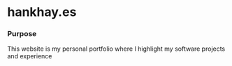 # hankhay.es
### Purpose
This website is my personal portfolio where I highlight my software projects and experience
